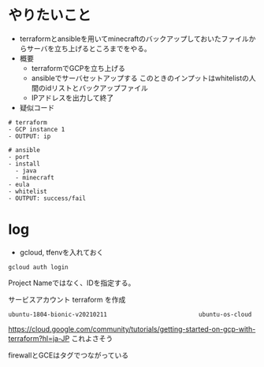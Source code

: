 # やりたいこと
- terraformとansibleを用いてminecraftのバックアップしておいたファイルからサーバを立ち上げるところまでをやる。
- 概要
  - terraformでGCPを立ち上げる
  - ansibleでサーバセットアップする このときのインプットはwhitelistの人間のidリストとバックアップファイル
  - IPアドレスを出力して終了
- 疑似コード

```
# terraform
- GCP instance 1
- OUTPUT: ip

# ansible
- port
- install
  - java
  - minecraft
- eula
- whitelist
- OUTPUT: success/fail
```

# log
- gcloud, tfenvを入れておく

```
gcloud auth login
```

Project Nameではなく、IDを指定する。

サービスアカウント terraform を作成
```
ubuntu-1804-bionic-v20210211                          ubuntu-os-cloud  
```

https://cloud.google.com/community/tutorials/getting-started-on-gcp-with-terraform?hl=ja-JP
これよさそう

firewallとGCEはタグでつながっている
